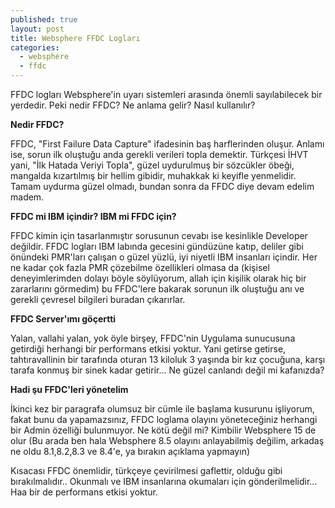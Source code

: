 ```yaml
---
published: true
layout: post
title: Websphere FFDC Logları
categories: 
  - websphere
  - ffdc
---
```


FFDC logları Websphere'in uyarı sistemleri arasında önemli sayılabilecek bir yerdedir. Peki nedir FFDC? Ne anlama gelir? Nasıl kullanılır?

**Nedir FFDC?**

FFDC, "First Failure Data Capture" ifadesinin baş harflerinden oluşur. Anlamı ise, sorun ilk oluştuğu anda gerekli verileri topla demektir. Türkçesi İHVT yani, "İlk Hatada Veriyi Topla", güzel uydurulmuş bir sözcükler öbeği, mangalda kızartılmış bir hellim gibidir, muhakkak ki keyifle yenmelidir. Tamam uydurma güzel olmadı, bundan sonra da FFDC diye devam edelim madem.

**FFDC mi IBM içindir? IBM mi FFDC için?**

FFDC kimin için tasarlanmıştır sorusunun cevabı ise kesinlikle Developer değildir. FFDC logları IBM labında gecesini gündüzüne katıp, deliler gibi önündeki PMR'ları çalışan o güzel yüzlü, iyi niyetli IBM insanları içindir. Her ne kadar çok fazla PMR çözebilme özellikleri olmasa da (kişisel deneyimlerimden dolayı böyle söylüyorum, allah için kişilik olarak hiç bir zararlarını görmedim) bu FFDC'lere bakarak sorunun ilk oluştuğu anı ve gerekli çevresel bilgileri buradan çıkarırlar.

**FFDC Server'ımı göçertti**

Yalan, vallahi yalan, yok öyle birşey, FFDC'nin Uygulama sunucusuna getirdiği herhangi bir performans etkisi yoktur. Yani getirse getirse, tahtıravallinin bir tarafında oturan 13 kiloluk 3 yaşında bir kız çocuğuna, karşı tarafa konmuş bir sinek kadar getirir... Ne güzel canlandı değil mi kafanızda?

**Hadi şu FFDC'leri yönetelim**

İkinci kez bir paragrafa olumsuz bir cümle ile başlama kusurunu işliyorum, fakat bunu da yapamazsınız, FFDC loglama olayını yöneteceğiniz herhangi bir Admin özelliği bulunmuyor. Ne kötü değil mi? Kimbilir Websphere 15 de olur (Bu arada ben hala Websphere 8.5 olayını anlayabilmiş değilim, arkadaş ne oldu 8.1,8.2,8.3 ve 8.4'e, ya bırakın açıklama yapmayın)

Kısacası FFDC önemlidir, türkçeye çevirilmesi gaflettir, olduğu gibi bırakılmalıdır.. Okunmalı ve IBM insanlarına okumaları için gönderilmelidir... Haa bir de performans etkisi yoktur.


